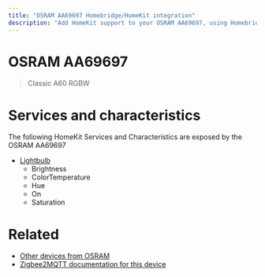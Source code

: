 ```yaml
---
title: "OSRAM AA69697 Homebridge/HomeKit integration"
description: "Add HomeKit support to your OSRAM AA69697, using Homebridge, Zigbee2MQTT and homebridge-z2m."
---
```

<!---
This file has been GENERATED using src/docgen/docgen.ts
DO NOT EDIT THIS FILE MANUALLY!
-->
# OSRAM AA69697
> Classic A60 RGBW


# Services and characteristics
The following HomeKit Services and Characteristics are exposed by
the OSRAM AA69697

* [Lightbulb](../../light.md)
  * Brightness
  * ColorTemperature
  * Hue
  * On
  * Saturation


# Related
* [Other devices from OSRAM](../index.md#osram)
* [Zigbee2MQTT documentation for this device](https://www.zigbee2mqtt.io/devices/AA69697.html)